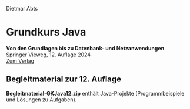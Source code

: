 Dietmar Abts
# Grundkurs Java
**Von den Grundlagen bis zu Datenbank- und Netzanwendungen**  
Springer Vieweg, 12. Auflage 2024  
[Zum Verlag](https://link.springer.com/book/xxx)   

## Begleitmaterial zur 12. Auflage
**Begleitmaterial-GKJava12.zip** enthält Java-Projekte (Programmbeispiele und Lösungen zu Aufgaben).
